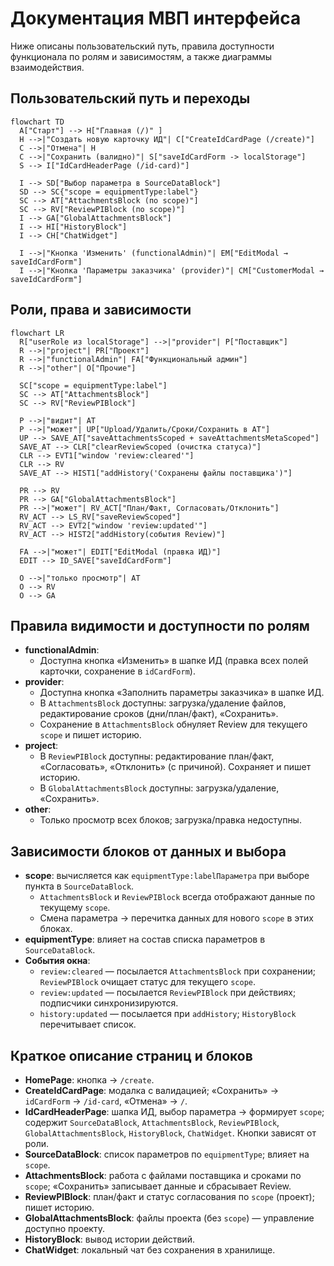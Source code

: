 # Документация МВП интерфейса

Ниже описаны пользовательский путь, правила доступности функционала по ролям и зависимостям, а также диаграммы взаимодействия.

## Пользовательский путь и переходы

```mermaid
flowchart TD
  A["Старт"] --> H["Главная (/)" ]
  H -->|"Создать новую карточку ИД"| C["CreateIdCardPage (/create)"]
  C -->|"Отмена"| H
  C -->|"Сохранить (валидно)"| S["saveIdCardForm -> localStorage"]
  S --> I["IdCardHeaderPage (/id-card)"]

  I --> SD["Выбор параметра в SourceDataBlock"]
  SD --> SC{"scope = equipmentType:label"}
  SC --> AT["AttachmentsBlock (по scope)"]
  SC --> RV["ReviewPIBlock (по scope)"]
  I --> GA["GlobalAttachmentsBlock"]
  I --> HI["HistoryBlock"]
  I --> CH["ChatWidget"]

  I -->|"Кнопка 'Изменить' (functionalAdmin)"| EM["EditModal → saveIdCardForm"]
  I -->|"Кнопка 'Параметры заказчика' (provider)"| CM["CustomerModal → saveIdCardForm"]
```

## Роли, права и зависимости

```mermaid
flowchart LR
  R["userRole из localStorage"] -->|"provider"| P["Поставщик"]
  R -->|"project"| PR["Проект"]
  R -->|"functionalAdmin"| FA["Функциональный админ"]
  R -->|"other"| O["Прочие"]

  SC["scope = equipmentType:label"]
  SC --> AT["AttachmentsBlock"]
  SC --> RV["ReviewPIBlock"]

  P -->|"видит"| AT
  P -->|"может"| UP["Upload/Удалить/Сроки/Сохранить в AT"]
  UP --> SAVE_AT["saveAttachmentsScoped + saveAttachmentsMetaScoped"]
  SAVE_AT --> CLR["clearReviewScoped (очистка статуса)"]
  CLR --> EVT1["window 'review:cleared'"]
  CLR --> RV
  SAVE_AT --> HIST1["addHistory('Сохранены файлы поставщика')"]

  PR --> RV
  PR --> GA["GlobalAttachmentsBlock"]
  PR -->|"может"| RV_ACT["План/Факт, Согласовать/Отклонить"]
  RV_ACT --> LS_RV["saveReviewScoped"]
  RV_ACT --> EVT2["window 'review:updated'"]
  RV_ACT --> HIST2["addHistory(события Review)"]

  FA -->|"может"| EDIT["EditModal (правка ИД)"]
  EDIT --> ID_SAVE["saveIdCardForm"]

  O -->|"только просмотр"| AT
  O --> RV
  O --> GA
```

## Правила видимости и доступности по ролям

- **functionalAdmin**:
  - Доступна кнопка «Изменить» в шапке ИД (правка всех полей карточки, сохранение в `idCardForm`).
- **provider**:
  - Доступна кнопка «Заполнить параметры заказчика» в шапке ИД.
  - В `AttachmentsBlock` доступны: загрузка/удаление файлов, редактирование сроков (дни/план/факт), «Сохранить».
  - Сохранение в `AttachmentsBlock` обнуляет Review для текущего `scope` и пишет историю.
- **project**:
  - В `ReviewPIBlock` доступны: редактирование план/факт, «Согласовать», «Отклонить» (с причиной). Сохраняет и пишет историю.
  - В `GlobalAttachmentsBlock` доступны: загрузка/удаление, «Сохранить».
- **other**:
  - Только просмотр всех блоков; загрузка/правка недоступны.

## Зависимости блоков от данных и выбора

- **scope**: вычисляется как `equipmentType:labelПараметра` при выборе пункта в `SourceDataBlock`.
  - `AttachmentsBlock` и `ReviewPIBlock` всегда отображают данные по текущему `scope`.
  - Смена параметра → перечитка данных для нового `scope` в этих блоках.
- **equipmentType**: влияет на состав списка параметров в `SourceDataBlock`.
- **События окна**:
  - `review:cleared` — посылается `AttachmentsBlock` при сохранении; `ReviewPIBlock` очищает статус для текущего `scope`.
  - `review:updated` — посылается `ReviewPIBlock` при действиях; подписчики синхронизируются.
  - `history:updated` — посылается при `addHistory`; `HistoryBlock` перечитывает список.

## Краткое описание страниц и блоков

- **HomePage**: кнопка → `/create`.
- **CreateIdCardPage**: модалка с валидацией; «Сохранить» → `idCardForm` → `/id-card`, «Отмена» → `/`.
- **IdCardHeaderPage**: шапка ИД, выбор параметра → формирует `scope`; содержит `SourceDataBlock`, `AttachmentsBlock`, `ReviewPIBlock`, `GlobalAttachmentsBlock`, `HistoryBlock`, `ChatWidget`. Кнопки зависят от роли.
- **SourceDataBlock**: список параметров по `equipmentType`; влияет на `scope`.
- **AttachmentsBlock**: работа с файлами поставщика и сроками по `scope`; «Сохранить» записывает данные и сбрасывает Review.
- **ReviewPIBlock**: план/факт и статус согласования по `scope` (проект); пишет историю.
- **GlobalAttachmentsBlock**: файлы проекта (без `scope`) — управление доступно проекту.
- **HistoryBlock**: вывод истории действий.
- **ChatWidget**: локальный чат без сохранения в хранилище.
